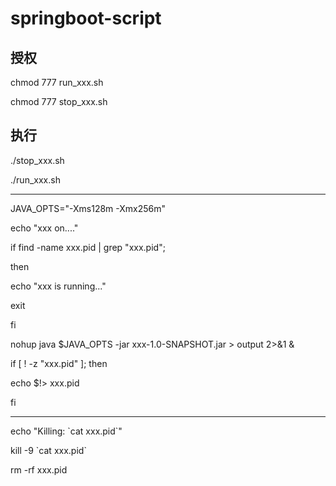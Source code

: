 # springboot-script

## 授权

chmod 777 run_xxx.sh

chmod 777 stop_xxx.sh

## 执行

./stop_xxx.sh

./run_xxx.sh

---
JAVA_OPTS="-Xms128m -Xmx256m"

echo "xxx on...."

if find -name xxx.pid | grep "xxx.pid";

then

  echo "xxx is running..."
  
  exit
  
fi

nohup java $JAVA_OPTS -jar xxx-1.0-SNAPSHOT.jar >  output 2>&1 &

if [ ! -z "xxx.pid" ]; then

  echo $!> xxx.pid
  
fi


---
echo "Killing: \`cat xxx.pid\`" 

kill -9 \`cat xxx.pid\` 

rm -rf xxx.pid
